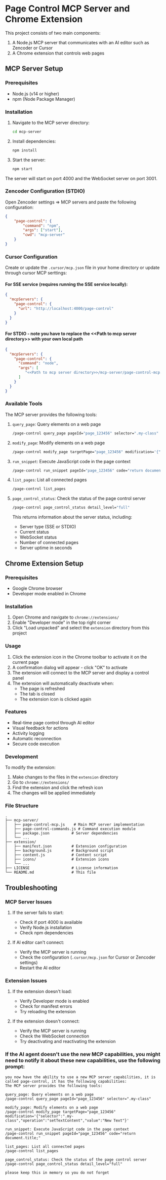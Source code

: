 # Page Control MCP Server and Chrome Extension

This project consists of two main components:
1. A Node.js MCP server that communicates with an AI editor such as Zencoder or Cursor
2. A Chrome extension that controls web pages

## MCP Server Setup

### Prerequisites
- Node.js (v14 or higher)
- npm (Node Package Manager)

### Installation
1. Navigate to the MCP server directory:
   ```bash
   cd mcp-server
   ```

2. Install dependencies:
   ```bash
   npm install
   ```

3. Start the server:
   ```bash
   npm start
   ```

The server will start on port 4000 and the WebSocket server on port 3001.

### Zencoder Configuration (STDIO)
Open Zencoder settings => MCP servers
and paste the following configuration:
```json
{
    "page-control": {
        "command": "npm",
        "args": ["start"],
        "cwd": "mcp-server"
    }
}
```

### Cursor Configuration
Create or update the `.cursor/mcp.json` file in your home directory or update through cursor MCP serttings:

####  For SSE service (requires running the SSE service locally):

   ```json
   {
     "mcpServers": {
       "page-control": {
         "url": "http://localhost:4000/page-control"
       }
     }
   }
   ```
#### For STDIO - note you have to replace the \<\<Path to mcp server directory\>\> with your own local path
   ```json
   {
     "mcpServers": {
       "page-control": {
         "command": "node",
         "args": [
            "<<Path to mcp server directory>>/mcp-server/page-control-mcp.js", "--stdio-only"
         ]
       }
     }
   }
   ```

### Available Tools
The MCP server provides the following tools:

1. `query_page`: Query elements on a web page
   ```bash
   /page-control query_page pageId="page_123456" selector=".my-class"
   ```

2. `modify_page`: Modify elements on a web page
   ```bash
   /page-control modify_page targetPage="page_123456" modification='{"selector":".my-class","operation":"setTextContent","value":"New Text"}'
   ```

3. `run_snippet`: Execute JavaScript code in the page context
   ```bash
   /page-control run_snippet pageId="page_123456" code="return document.title;"
   ```

4. `list_pages`: List all connected pages
   ```bash
   /page-control list_pages
   ```

5. `page_control_status`: Check the status of the page control server
   ```bash
   /page-control page_control_status detail_level="full"
   ```
   This returns information about the server status, including:
   - Server type (SSE or STDIO)
   - Current status
   - WebSocket status
   - Number of connected pages
   - Server uptime in seconds

## Chrome Extension Setup

### Prerequisites
- Google Chrome browser
- Developer mode enabled in Chrome

### Installation
1. Open Chrome and navigate to `chrome://extensions/`
2. Enable "Developer mode" in the top right corner
3. Click "Load unpacked" and select the `extension` directory from this project

### Usage
1. Click the extension icon in the Chrome toolbar to activate it on the current page
2. A confirmation dialog will appear - click "OK" to activate
3. The extension will connect to the MCP server and display a control panel
4. The extension will automatically deactivate when:
   - The page is refreshed
   - The tab is closed
   - The extension icon is clicked again

### Features
- Real-time page control through AI editor
- Visual feedback for actions
- Activity logging
- Automatic reconnection
- Secure code execution

### Development
To modify the extension:
1. Make changes to the files in the `extension` directory
2. Go to `chrome://extensions/`
3. Find the extension and click the refresh icon
4. The changes will be applied immediately

### File Structure
```
.
├── mcp-server/
│   ├── page-control-mcp.js    # Main MCP server implementation
│   ├── page-control-commands.js # Command execution module
│   ├── package.json          # Server dependencies
│   └── ...
├── extension/
│   ├── manifest.json         # Extension configuration
│   ├── background.js         # Background script
│   ├── content.js            # Content script
│   ├── icons/                # Extension icons
│   └── ...
├── LICENSE                   # License information
└── README.md                 # This file
```

## Troubleshooting

### MCP Server Issues
1. If the server fails to start:
   - Check if port 4000 is available
   - Verify Node.js installation
   - Check npm dependencies

2. If AI editor can't connect:
   - Verify the MCP server is running
   - Check the configuration (`.cursor/mcp.json` for Cursor or Zencoder settings)
   - Restart the AI editor

### Extension Issues
1. If the extension doesn't load:
   - Verify Developer mode is enabled
   - Check for manifest errors
   - Try reloading the extension

2. If the extension doesn't connect:
   - Verify the MCP server is running
   - Check the WebSocket connection
   - Try deactivating and reactivating the extension

### If the AI agent doesn't use the new MCP capabilities, you might need to notify it about these new capabilities, use the following prompt:
```
you now have the ability to use a new MCP server capabilities, it is called page-control, it has the following capabilities:
The MCP server provides the following tools:

query_page: Query elements on a web page
/page-control query_page pageId="page_123456" selector=".my-class"

modify_page: Modify elements on a web page
/page-control modify_page targetPage="page_123456" modification='{"selector":".my-class","operation":"setTextContent","value":"New Text"}'

run_snippet: Execute JavaScript code in the page context
/page-control run_snippet pageId="page_123456" code="return document.title;"

list_pages: List all connected pages
/page-control list_pages

page_control_status: Check the status of the page control server
/page-control page_control_status detail_level="full"

please keep this in memory so you do not forget
```